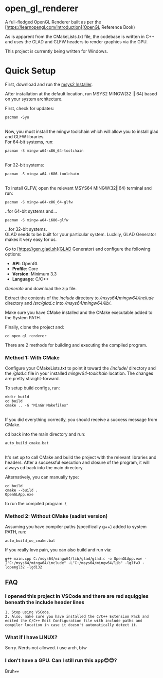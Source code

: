 # open_gl_renderer

A full-fledged OpenGL Renderer built as per the [https://learnopengl.com/Introduction](OpenGL Reference Book)

As is apparent from the CMakeLists.txt file, the codebase is written in C++ and uses the GLAD and GLFW headers to render graphics via the GPU.

This project is currently being written for Windows.

# Quick Setup

First, download and run the [msys2 Installer](https://www.msys2.org/docs/installer/).

After installation at the default location, run MSYS2 MINGW(32 || 64) based on your system architecture.

First, check for updates:

```
pacman -Syu
```

\
Now, you must install the mingw toolchain which will allow you to install glad and GLFW libraries.
\
For 64-bit systems, run:

```
pacman -S mingw-w64-x86_64-toolchain
```

\
For 32-bit systems:

```
pacman -S mingw-w64-i686-toolchain
```

\
To install GLFW, open the relevant MSYS64 MINGW(32||64) terminal and run:

```
pacman -S mingw-w64-x86_64-glfw
```

..for 64-bit systems and...

```
pacman -S mingw-w64-i686-glfw
```

...for 32-bit systems.
\
GLAD needs to be built for your particular system. Luckily, GLAD Generator makes it very easy for us.

Go to [https://gen.glad.sh](GLAD Generator) and configure the following options:

- **API**: OpenGL
- **Profile**: Core
- **Version**: Minimum 3.3
- **Language**: C/C++

_Generate_ and download the zip file.

Extract the contents of the _include_ directory to _/msys64/mingw64/include_ directory and _/src/glad.c_ into _/msys64/mingw64/lib/_.

Make sure you have CMake installed and the CMake executable added to the System PATH.

Finally, clone the project and:

```
cd open_gl_renderer
```

There are 2 methods for building and executing the compiled program.

### Method 1: With CMake

Configure your CMakeLists.txt to point it toward the _/include/_ directory and the _/glad.c_ file in your installed _mingw64-toolchain_ location. The changes are pretty straight-forward.

To setup build configs, run:

```
mkdir build
cd build
cmake .. -G "MinGW Makefiles"
```

\
If you did everything correctly, you should receive a success message from CMake.

cd back into the main directory and run:

```
auto_build_cmake.bat
```

\
It's set up to call CMake and build the project with the relevant libraries and headers.
After a successful execution and closure of the program, it will always cd back into the main directory.

Alternatively, you can manually type:

```
cd build
cmake --build .
OpenGLApp.exe
```

to run the compiled program.
\

### Method 2: Without CMake (sadist version)

Assuming you have compiler paths (specifically g++) added to system PATH, run:

```
auto_build_wo_cmake.bat
```

If you really love pain, you can also build and run via:

```
g++ main.cpp C:/msys64/mingw64/lib/glad/glad.c -o OpenGLApp.exe -I"C:/msys64/mingw64/include" -L"C:/msys64/mingw64/lib" -lglfw3 -lopengl32 -lgdi32
```

## FAQ

### I opened this project in VSCode and there are red squiggles beneath the include header lines

    1. Stop using VSCode.
    2. Also, make sure you have installed the C/C++ Extension Pack and edited the C/C++ Edit Configuration file with include paths and compiler location in case it doesn't automatically detect it.

### What if I have LINUX?

Sorry. Nerds not allowed.
i use arch, btw

### I don't have a GPU. Can I still run this app😊😊?

Bruh💀💀
